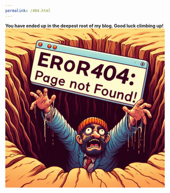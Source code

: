 ```yaml
---
permalink: /404.html
---
```



  
**You have ended up in the deepest root of my blog. Good luck climbing up!**
![E404](/E404.jpeg)

